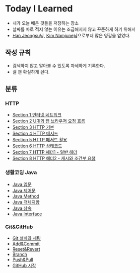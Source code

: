 # Today I Learned
* 내가 오늘 배운 것들을 저장하는 장소
* 날짜를 따로 적지 않는 이유는 조급해지지 않고 꾸준하게 하기 위해서
* [Han Jeongsu](https://github.com/Integerous)님, [Kim Namjune](https://github.com/namjunemy/TIL)님으로부터 많은 영감을 얻었다.

## 작성 규칙
* 검색하지 않고 알아볼 수 있도록 자세하게 기록한다.
* 쉴 땐 확실하게 쉰다.

## 분류
### HTTP
* [Section 1 인터넷 네트워크](https://github.com/vananaHope/TIL/blob/main/HTTP/Section%201.md)
* [Section 2 URI와 웹 브라우저 요청 흐름](https://github.com/vananaHope/TIL/blob/main/HTTP/Section%202.md)
* [Section 3 HTTP 기본](https://github.com/vananaHope/TIL/blob/main/HTTP/Section%203.md)
* [Section 4 HTTP 메서드](https://github.com/vananaHope/TIL/blob/main/HTTP/Section%204.md)
* [Section 5 HTTP 메서드 활용](https://github.com/vananaHope/TIL/blob/main/HTTP/Section%205.md)
* [Section 6 HTTP 상태코드](https://github.com/vananaHope/TIL/blob/main/HTTP/Section%206.md)
* [Section 7 HTTP 헤더1 - 일반 헤더](https://github.com/vananaHope/TIL/blob/main/HTTP/Section%207.md)
* [Section 8 HTTP 헤더2 - 캐시와 조건부 요청](https://github.com/vananaHope/TIL/blob/main/HTTP/Section%208.md)

### 생활코딩 Java
* [Java 입문](https://github.com/vananaHope/TIL/blob/main/Java/Java%20%EC%9E%85%EB%AC%B8.md)
* [Java 제어문](https://github.com/vananaHope/TIL/blob/main/Java/Java%20%EC%A0%9C%EC%96%B4%EB%AC%B8.md)
* [Java Method](https://github.com/vananaHope/TIL/blob/main/Java/Java%20Method.md)
* [Java 객체지향](https://github.com/vananaHope/TIL/blob/main/Java/Java%20%EA%B0%9D%EC%B2%B4%EC%A7%80%ED%96%A5.md)
* [Java 상속](https://github.com/vananaHope/TIL/blob/main/Java/Java%20%EC%83%81%EC%86%8D.md)
* [Java Interface](https://github.com/vananaHope/TIL/blob/main/Java/Java%20Interface.md)

### Git&GitHub
* [Git 설치와 세팅](https://github.com/vananaHope/TIL/blob/main/Git%26GitHub/Git%20%EC%84%A4%EC%B9%98%EC%99%80%20%EC%84%B8%ED%8C%85.md)
* [Add&Commit](https://github.com/vananaHope/TIL/blob/main/Git%26GitHub/add%20%EC%99%80%20commit.md)
* [Reset&Revert](https://github.com/vananaHope/TIL/blob/main/Git%26GitHub/Reset%26Revert.md)
* [Branch](https://github.com/vananaHope/TIL/blob/main/Git%26GitHub/Branch.md)
* [Push&Pull](https://github.com/vananaHope/TIL/blob/main/Git%26GitHub/Push%26Pull.md)
* [GitHub 시작](https://github.com/vananaHope/TIL/blob/main/Git%26GitHub/GitHub%20%EC%8B%9C%EC%9E%91.md)
